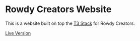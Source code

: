 # Rowdy Creators Website

This is a website built on top the [T3 Stack](https://create.t3.gg/) for Rowdy Creators.

[Live Version](https://www.rowdycreators.org/)
